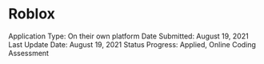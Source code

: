 # Roblox

Application Type: On their own platform
Date Submitted: August 19, 2021
Last Update Date: August 19, 2021
Status Progress: Applied, Online Coding Assessment